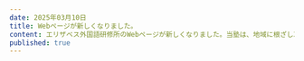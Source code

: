 ```yaml
---
date: 2025年03月10日
title: Webページが新しくなりました。
content: エリザベス外国語研修所のWebページが新しくなりました。当塾は、地域に根ざし37年間にわたり、さまざまな方々の学びを支えてまいりました。これまでに多くの生徒さんやご家庭、そして地域の皆さまとともに歩んでこられたことを、大変ありがたく思っております。皆さまの信頼とご協力があったからこそ、今日まで続けることができました。改めて、深く御礼申し上げます。これからも、一人ひとりの可能性を引き出し、学ぶことの楽しさや成長の喜びを実感できる場を提供してまいります。すでにご縁のある皆さまには、これからも変わらぬご愛顧を賜れれば幸いです。そして、これから新しく出会う皆さまとも、良いご縁を築いていけることを楽しみにしております。今後ともどうぞよろしくお願い申し上げます。
published: true
---
```

